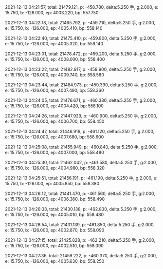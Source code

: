 2021-12-13 04:21:57, total: 21479.121, p: -458.780, delta:5.250 手, g:2.000, e: 15.750, b: -126.000, ep: 4003.220, bp: 557.750

2021-12-13 04:22:18, total: 21465.792, p: -459.710, delta:5.250 手, g:2.000, e: 15.750, b: -126.000, ep: 4005.410, bp: 558.140

2021-12-13 04:22:40, total: 21475.410, p: -459.800, delta:5.250 手, g:2.000, e: 15.750, b: -126.000, ep: 4005.320, bp: 558.140

2021-12-13 04:23:01, total: 21478.472, p: -459.200, delta:5.250 手, g:2.000, e: 15.750, b: -126.000, ep: 4008.000, bp: 558.400

2021-12-13 04:23:22, total: 21482.917, p: -458.900, delta:5.250 手, g:2.000, e: 15.750, b: -126.000, ep: 4009.740, bp: 558.580

2021-12-13 04:23:44, total: 21484.973, p: -459.390, delta:5.250 手, g:2.000, e: 15.750, b: -126.000, ep: 4007.490, bp: 558.360

2021-12-13 04:24:05, total: 21476.671, p: -460.380, delta:5.250 手, g:2.000, e: 15.750, b: -126.000, ep: 4004.420, bp: 558.100

2021-12-13 04:24:26, total: 21447.929, p: -460.900, delta:5.250 手, g:2.000, e: 15.750, b: -126.000, ep: 4006.700, bp: 558.450

2021-12-13 04:24:47, total: 21446.919, p: -461.120, delta:5.250 手, g:2.000, e: 15.750, b: -126.000, ep: 4007.680, bp: 558.600

2021-12-13 04:25:08, total: 21455.949, p: -460.840, delta:5.250 手, g:2.000, e: 15.750, b: -126.000, ep: 4007.000, bp: 558.480

2021-12-13 04:25:30, total: 21462.042, p: -461.580, delta:5.250 手, g:2.000, e: 15.750, b: -126.000, ep: 4004.980, bp: 558.320

2021-12-13 04:25:51, total: 21456.191, p: -461.190, delta:5.250 手, g:2.000, e: 15.750, b: -126.000, ep: 4005.850, bp: 558.380

2021-12-13 04:26:12, total: 21441.470, p: -461.560, delta:5.250 手, g:2.000, e: 15.750, b: -126.000, ep: 4006.360, bp: 558.490

2021-12-13 04:26:33, total: 21430.138, p: -462.830, delta:5.250 手, g:2.000, e: 15.750, b: -126.000, ep: 4005.010, bp: 558.480

2021-12-13 04:26:54, total: 21431.139, p: -461.850, delta:5.250 手, g:2.000, e: 15.750, b: -126.000, ep: 4002.870, bp: 558.090

2021-12-13 04:27:15, total: 21425.828, p: -462.210, delta:5.250 手, g:2.000, e: 15.750, b: -126.000, ep: 4002.510, bp: 558.090

2021-12-13 04:27:36, total: 21459.222, p: -460.370, delta:5.250 手, g:2.000, e: 15.750, b: -126.000, ep: 4005.630, bp: 558.250